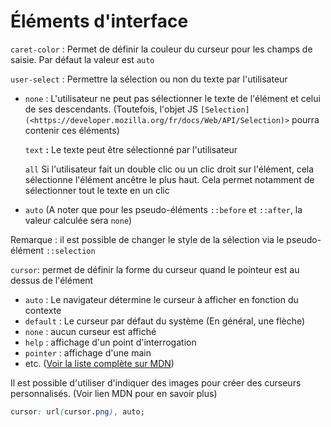 # Éléments d'interface

`caret-color` : Permet de définir la couleur du curseur pour les champs de saisie. Par défaut la valeur est `auto`

`user-select` : Permettre la sélection ou non du texte par l'utilisateur

- `none` : L'utilisateur ne peut pas sélectionner le texte de l'élément et celui de ses descendants. (Toutefois, l'objet JS `[Selection](<https://developer.mozilla.org/fr/docs/Web/API/Selection)>` pourra contenir ces éléments)

	`text` **:** Le texte peut être sélectionné par l'utilisateur

	`all` Si l'utilisateur fait un double clic ou un clic droit sur l'élément, cela sélectionne l'élément ancêtre le plus haut. Cela permet notamment de sélectionner tout le texte en un clic

- `auto` (A noter que pour les pseudo-éléments `::before` et `::after`, la valeur calculée sera `none`)

Remarque : il est possible de changer le style de la sélection via le pseudo-élément `::selection`

`cursor`: permet de définir la forme du curseur quand le pointeur est au dessus de l'élément

- `auto` : Le navigateur détermine le curseur à afficher en fonction du contexte
- `default` : Le curseur par défaut du système (En général, une flèche)
- `none` : aucun curseur est affiché
- `help` : affichage d'un point d'interrogation
- `pointer` : affichage d'une main
- etc. ([Voir la liste complète sur MDN](https://developer.mozilla.org/fr/docs/Web/CSS/cursor))

Il est possible d'utiliser d'indiquer des images pour créer des curseurs personnalisés. (Voir lien MDN pour en savoir plus)

```css
cursor: url(cursor.png), auto;
```
